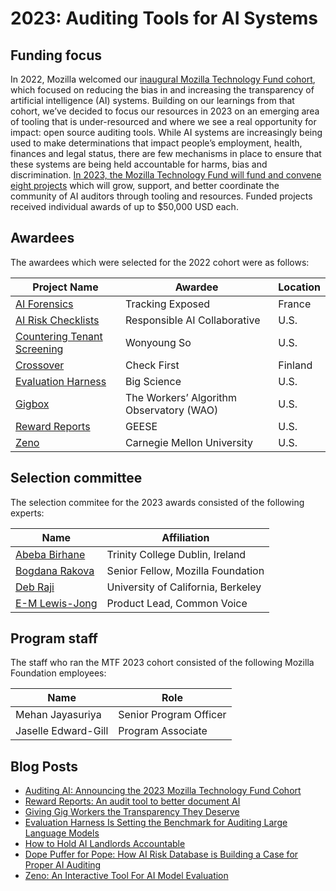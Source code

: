# 2023: Auditing Tools for AI Systems

## Funding focus

In 2022, Mozilla welcomed our [inaugural Mozilla Technology Fund cohort](https://foundation.mozilla.org/en/blog/introducing-the-first-ever-mozilla-technology-fund-cohort/), which focused on reducing the bias in and increasing the transparency of artificial intelligence (AI) systems. Building on our learnings from that cohort, we’ve decided to focus our resources in 2023 on an emerging area of tooling that is under-resourced and where we see a real opportunity for impact: open source auditing tools. While AI systems are increasingly being used to make determinations that impact people’s employment, health, finances and legal status, there are few mechanisms in place to ensure that these systems are being held accountable for harms, bias and discrimination. [In 2023, the Mozilla Technology Fund will fund and convene eight projects](https://foundation.mozilla.org/en/blog/auditing-ai-announcing-the-2023-mozilla-technology-fund-cohort/) which will grow, support, and better coordinate the community of AI auditors through tooling and resources. Funded projects received individual awards of up to $50,000 USD each. 



## Awardees

The awardees which were selected for the 2022 cohort were as follows:

| Project Name  | Awardee  | Location |
|---|---|---|
|[AI Forensics](https://docs.tracking.exposed/guardoni/guardoni-intro/)|Tracking Exposed|France|
|[AI Risk Checklists](https://incidentdatabase.ai/)|Responsible AI Collaborative|U.S.|
|[Countering Tenant Screening](https://wonyoung.so/)|Wonyoung So|U.S.|
|[Crossover](https://checkfirst.network/)|Check First|Finland|
|[Evaluation Harness](https://bigscience.huggingface.co/)|Big Science|U.S.|
|[Gigbox](https://hci.princeton.edu/wao/)|The Workers’ Algorithm Observatory (WAO) |U.S.|
|[Reward Reports](https://rewardreports.github.io/)|GEESE|U.S.|
|[Zeno](https://zenoml.com/)|Carnegie Mellon University|U.S.|





## Selection committee

The selection commitee for the 2023 awards consisted of the following experts:

|Name  | Affiliation  |
|---|---|
|[Abeba Birhane](https://abebabirhane.com/)|Trinity College Dublin, Ireland|
|[Bogdana Rakova](https://bobirakova.com/)|Senior Fellow, Mozilla Foundation|
|[Deb Raji](https://en.wikipedia.org/wiki/Deborah_Raji)|University of California, Berkeley|
|[E-M Lewis-Jong](https://commonvoice.mozilla.org)|Product Lead, Common Voice|

## Program staff

The staff who ran the MTF 2023 cohort consisted of the following Mozilla Foundation employees:

|Name  | Role  |
|---|---|
|Mehan Jayasuriya|Senior Program Officer|
|Jaselle Edward-Gill|Program Associate|

## Blog Posts
* [Auditing AI: Announcing the 2023 Mozilla Technology Fund Cohort](https://foundation.mozilla.org/en/blog/auditing-ai-announcing-the-2023-mozilla-technology-fund-cohort/)
* [Reward Reports: An audit tool to better document AI](https://foundation.mozilla.org/en/blog/reward-reports-an-audit-tool-to-better-document-ai/)
* [Giving Gig Workers the Transparency They Deserve](https://foundation.mozilla.org/en/blog/giving-gig-workers-the-transparency-they-deserve/)
* [Evaluation Harness Is Setting the Benchmark for Auditing Large Language Models](https://foundation.mozilla.org/en/blog/evaluation-harness-is-setting-the-benchmark-for-auditing-large-language-models/)
* [How to Hold AI Landlords Accountable](https://foundation.mozilla.org/en/blog/how-to-hold-ai-landlords-accountable/)
* [Dope Puffer for Pope: How AI Risk Database is Building a Case for Proper AI Auditing](https://foundation.mozilla.org/en/blog/dope-puffer-for-pope-how-ai-risk-database-is-building-a-case-for-proper-ai-auditing/)
* [Zeno: An Interactive Tool For AI Model Evaluation](https://foundation.mozilla.org/en/blog/zeno-an-interactive-tool-for-ai-model-evaluation/)
